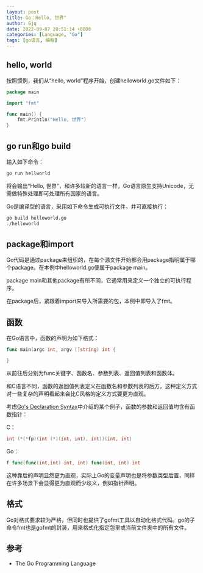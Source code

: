 ```yaml
---
layout: post
title: Go：Hello, 世界"
author: Gjq
date: 2022-09-07 20:51:14 +0800
categories: [Language, "Go"]
tags: [go语言, 编程]
---
```

## hello, world

按照惯例，我们从“hello, world”程序开始，创建helloworld.go文件如下：

```go
package main

import "fmt"

func main() {
    fmt.Println("Hello, 世界")
}
```

## go run和go build

输入如下命令：

```bash
go run hellworld
```

将会输出“Hello, 世界”，和许多较新的语言一样，Go语言原生支持Unicode，无需做特殊处理即可处理所有国家的语言。

Go是编译型的语言，采用如下命令生成可执行文件，并可直接执行：

```bash
go build helloworld.go
./helloworld
```

## package和import

Go代码是通过package来组织的，在每个源文件开始都会用package指明属于哪个package。在本例中helloworld.go便属于package main。

package main和其他package有所不同，它通常用来定义一个独立的可执行程序。

在package后，紧跟着import来导入所需要的包，本例中即导入了fmt。

## 函数

在Go语言中，函数的声明为如下格式：

```go
func main(argc int, argv []string) int {

}
```

从前往后分别为func关键字、函数名、参数列表、返回值列表和函数体。

和C语言不同，函数的返回值列表定义在函数名和参数列表的后方。这种定义方式对一些复杂的声明看起来会比C风格的定义方式要更为直观。

考虑[Go's Declaration Syntax](https://go.dev/blog/declaration-syntax)中介绍的某个例子，函数的参数和返回值均含有函数指针：

C：

```C
int (*(*fp)(int (*)(int, int), int))(int, int)
```

Go：

```Go
f func(func(int,int) int, int) func(int, int) int
```

这种靠后的声明显然更为直观，实际上Go的变量声明也是将参数类型后置，同样在许多场景下会显得更为直观而少歧义，例如指针声明。

## 格式

Go对格式要求较为严格，但同时也提供了gofmt工具以自动化格式代码。go的子命令fmt也是gofmt的封装，用来格式化指定包里或当前文件夹中的所有文件。

## 参考

- The Go Programming Language
